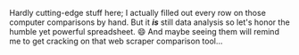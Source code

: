Hardly cutting-edge stuff here;  I actually filled out every row on those computer comparisons by hand.  But it ***is*** still data analysis so let's honor the humble yet powerful spreadsheet. :smile: And maybe seeing them will remind me to get cracking on that web scraper comparison tool...